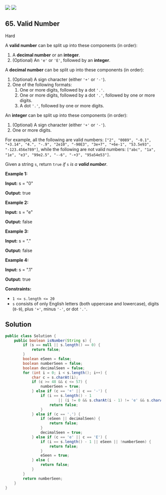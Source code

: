 [![](https://img.shields.io/github/stars/javadev/LeetCode-in-Java?label=Stars&style=flat-square)](https://github.com/javadev/LeetCode-in-Java)
[![](https://img.shields.io/github/forks/javadev/LeetCode-in-Java?label=Fork%20me%20on%20GitHub%20&style=flat-square)](https://github.com/javadev/LeetCode-in-Java/fork)

## 65\. Valid Number

Hard

A **valid number** can be split up into these components (in order):

1.  A **decimal number** or an **integer**.
2.  (Optional) An `'e'` or `'E'`, followed by an **integer**.

A **decimal number** can be split up into these components (in order):

1.  (Optional) A sign character (either `'+'` or `'-'`).
2.  One of the following formats:
    1.  One or more digits, followed by a dot `'.'`.
    2.  One or more digits, followed by a dot `'.'`, followed by one or more digits.
    3.  A dot `'.'`, followed by one or more digits.

An **integer** can be split up into these components (in order):

1.  (Optional) A sign character (either `'+'` or `'-'`).
2.  One or more digits.

For example, all the following are valid numbers: `["2", "0089", "-0.1", "+3.14", "4.", "-.9", "2e10", "-90E3", "3e+7", "+6e-1", "53.5e93", "-123.456e789"]`, while the following are not valid numbers: `["abc", "1a", "1e", "e3", "99e2.5", "--6", "-+3", "95a54e53"]`.

Given a string `s`, return `true` _if_ `s` _is a **valid number**_.

**Example 1:**

**Input:** s = "0"

**Output:** true 

**Example 2:**

**Input:** s = "e"

**Output:** false 

**Example 3:**

**Input:** s = "."

**Output:** false 

**Example 4:**

**Input:** s = ".1"

**Output:** true 

**Constraints:**

*   `1 <= s.length <= 20`
*   `s` consists of only English letters (both uppercase and lowercase), digits (`0-9`), plus `'+'`, minus `'-'`, or dot `'.'`.

## Solution

```java
public class Solution {
    public boolean isNumber(String s) {
        if (s == null || s.length() == 0) {
            return false;
        }
        boolean eSeen = false;
        boolean numberSeen = false;
        boolean decimalSeen = false;
        for (int i = 0; i < s.length(); i++) {
            char c = s.charAt(i);
            if (c >= 48 && c <= 57) {
                numberSeen = true;
            } else if (c == '+' || c == '-') {
                if (i == s.length() - 1
                        || (i != 0 && s.charAt(i - 1) != 'e' && s.charAt(i - 1) != 'E')) {
                    return false;
                }
            } else if (c == '.') {
                if (eSeen || decimalSeen) {
                    return false;
                }
                decimalSeen = true;
            } else if (c == 'e' || c == 'E') {
                if (i == s.length() - 1 || eSeen || !numberSeen) {
                    return false;
                }
                eSeen = true;
            } else {
                return false;
            }
        }
        return numberSeen;
    }
}
```